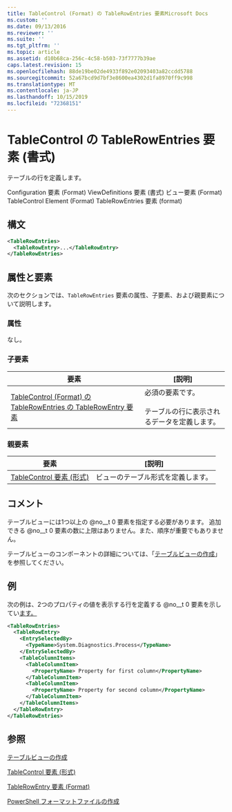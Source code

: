 ```yaml
---
title: TableControl (Format) の TableRowEntries 要素Microsoft Docs
ms.custom: ''
ms.date: 09/13/2016
ms.reviewer: ''
ms.suite: ''
ms.tgt_pltfrm: ''
ms.topic: article
ms.assetid: d10b68ca-256c-4c58-b503-73f7777b39ae
caps.latest.revision: 15
ms.openlocfilehash: 88de19be02de4933f892e02093403a82ccdd5788
ms.sourcegitcommit: 52a67bcd9d7bf3e8600ea4302d1fa8970ff9c998
ms.translationtype: MT
ms.contentlocale: ja-JP
ms.lasthandoff: 10/15/2019
ms.locfileid: "72368151"
---
```

# <a name="tablerowentries-element-for-tablecontrol-format"></a>TableControl の TableRowEntries 要素 (書式)

テーブルの行を定義します。

Configuration 要素 (Format) ViewDefinitions 要素 (書式) ビュー要素 (Format) TableControl Element (Format) TableRowEntries 要素 (format)

## <a name="syntax"></a>構文

```xml
<TableRowEntries>
  <TableRowEntry>...</TableRowEntry>
</TableRowEntries>
```

## <a name="attributes-and-elements"></a>属性と要素

次のセクションでは、`TableRowEntries` 要素の属性、子要素、および親要素について説明します。

### <a name="attributes"></a>属性

なし。

### <a name="child-elements"></a>子要素

|要素|[説明]|
|-------------|-----------------|
|[TableControl (Format) の TableRowEntries の TableRowEntry 要素](./tablerowentry-element-for-tablerowentries-for-tablecontrol-format.md)|必須の要素です。<br /><br /> テーブルの行に表示されるデータを定義します。|

### <a name="parent-elements"></a>親要素

|要素|[説明]|
|-------------|-----------------|
|[TableControl 要素 (形式)](./tablecontrol-element-format.md)|ビューのテーブル形式を定義します。|

## <a name="remarks"></a>コメント

テーブルビューには1つ以上の @no__t 0 要素を指定する必要があります。 追加できる @no__t 0 要素の数に上限はありません。また、順序が重要でもありません。

テーブルビューのコンポーネントの詳細については、「[テーブルビューの作成](./creating-a-table-view.md)」を参照してください。

## <a name="example"></a>例

次の例は、2つのプロパティの値を表示する行を定義する @no__t 0 要素を示してい[ます。](/dotnet/api/System.Diagnostics.Process)

```xml
<TableRowEntries>
  <TableRowEntry>
    <EntrySelectedBy>
      <TypeName>System.Diagnostics.Process</TypeName>
    </EntrySelectedBy>
    <TableColumnItems>
      <TableColumnItem>
        <PropertyName> Property for first column</PropertyName>
      </TableColumnItem>
      <TableColumnItem>
        <PropertyName> Property for second column</PropertyName>
      </TableColumnItem>
    </TableColumnItems>
  </TableRowEntry>
</TableRowEntries>

```

## <a name="see-also"></a>参照

[テーブルビューの作成](./creating-a-table-view.md)

[TableControl 要素 (形式)](./tablecontrol-element-format.md)

[TableRowEntry 要素 (Format)](./tablerowentry-element-for-tablerowentries-for-tablecontrol-format.md)

[PowerShell フォーマットファイルの作成](./writing-a-powershell-formatting-file.md)
